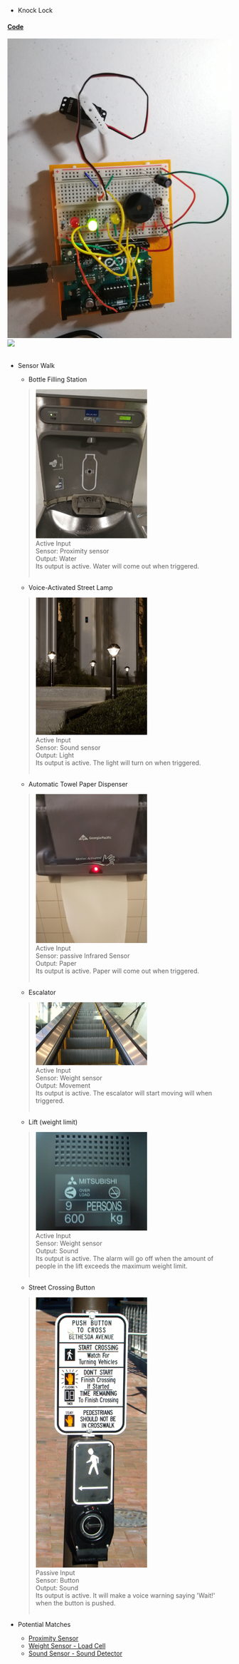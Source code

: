 * Knock Lock
#### [Code](../codes/knock-lock.ino)
<img src="../pics/hw5-1.jpg" width="550px"/><br/>
<img src="../pics/hw5-1.gif" width="550px"/><br/><br/>
* Sensor Walk
  * Bottle Filling Station <br/>
   > <img src="../pics/sensor-water.jpg" width="250px"/>
   > <div width = "200">
   > Active Input <br/>
  > Sensor: Proximity sensor <br/>
  > Output: Water <br/>
  > Its output is active. Water will come out when triggered. <br/> <br/>



  * Voice-Activated Street Lamp<br/>
  > <img src="../pics/sensor-light.jpg" width="250px"/>
  > <div width = "200">
  > Active Input <br/>
  > Sensor: Sound sensor <br/>
  > Output: Light <br/>
  > Its output is active. The light will turn on when triggered. <br/> <br/>


  * Automatic Towel Paper Dispenser<br/>
  > <img src="../pics/sensor-paper.jpg" width="250px"/>
  > <div width = "200">
  > Active Input <br/>
  > Sensor: passive Infrared Sensor <br/>
  > Output: Paper <br/>
  > Its output is active. Paper will come out when triggered. <br/> <br/>


  * Escalator<br/>
  > <img src="../pics/sensor-esca.jpg" width="250px"/>
  > <div width = "200">
  > Active Input <br/>
  > Sensor: Weight sensor <br/>
  > Output: Movement <br/>
  > Its output is active. The escalator will start moving will when triggered. <br/> <br/>


  * Lift (weight limit)<br/>
  > <img src="../pics/sensor-lift.jpg" width="250px"/>
  > <div width = "200">
  > Active Input <br/>
  > Sensor: Weight sensor <br/>
  > Output: Sound <br/>
  > Its output is active. The alarm will go off when the amount of people in the lift exceeds the maximum weight limit. <br/> <br/>


  * Street Crossing Button<br/>
  > <img src="../pics/sensor-btn.jpg" width="250px"/>
  > <div width = "200">
  > Passive Input <br/>
  > Sensor: Button <br/>
  > Output: Sound <br/>
  > Its output is active. It will make a voice warning saying 'Wait!' when the button is pushed. <br/> <br/>

* Potential Matches
  * [Proximity Sensor](https://www.amazon.com/IronBuddy-HC-SR04P-Ultrasonic-Measuring-Transducer/dp/B07Q7NDB68/ref=sr_1_7?keywords=proximity+sensor&qid=1557369769&s=gateway&sr=8-7)
  * [Weight Sensor - Load Cell](https://learn.sparkfun.com/tutorials/getting-started-with-load-cells)
  * [Sound Sensor - Sound Detector](https://learn.sparkfun.com/tutorials/sound-detector-hookup-guide?_ga=2.4540467.1044965918.1557369897-349644450.1550779801)
